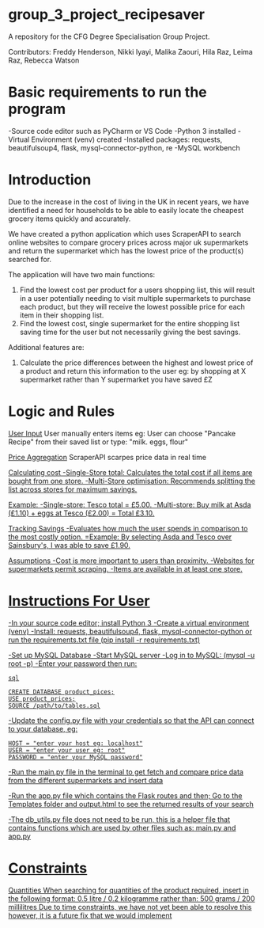 

# group_3_project_recipesaver
A repository for the CFG Degree Specialisation Group Project.

Contributors:
Freddy Henderson,
Nikki Iyayi,
Malika Zaouri,
Hila Raz,
Leima Raz,
Rebecca Watson

# Basic requirements to run the program

-Source code editor such as PyCharm or VS Code
-Python 3 installed 
-Virtual Environment (venv) created
-Installed packages: requests, beautifulsoup4, flask, mysql-connector-python, re
-MySQL workbench

# Introduction

Due to the increase in the cost of living in the UK in recent years, we have identified a need for households to be able to easily locate the cheapest grocery items quickly and accurately.

We have created a python application which uses ScraperAPI to search online websites to compare grocery prices across major uk supermarkets and return the supermarket which has the lowest price of the product(s) searched for.

The application will have two main functions: 

1) Find the lowest cost per product for a users shopping list, this will result in a user potentially needing to visit multiple supermarkets to purchase each product, but they will receive the lowest possible price for each item in their shopping list.
2) Find the lowest cost, single supermarket for the entire shopping list saving time for the user but not necessarily giving the best savings.

Additional features are:

1) Calculate the price differences between the highest and lowest price of a product and return this information to the user eg: by shopping at X supermarket rather than Y supermarket you have saved £Z

# Logic and Rules

<u>User Input</u>
User manually enters items eg:
User can choose "Pancake Recipe" from their saved list or type: "milk. eggs, flour"

<u>Price Aggregation</u>
ScraperAPI scarpes price data in real time

<u>Calculating cost<u>
-Single-Store total: Calculates the total cost if all items are bought from one store.
-Multi-Store optimisation: Recommends splitting the list across stores for maximum savings.

Example:
-Single-store: Tesco total = £5.00.
-Multi-store: Buy milk at Asda (£1.10) + eggs at Tesco (£2.00) = Total £3.10.

<u>Tracking Savings</u>
-Evaluates how much the user spends in comparison to the most costly option.
=Example: By selecting Asda and Tesco over Sainsbury's, I was able to save £1.90.

<u>Assumptions</u>
-Cost is more important to users than proximity.
-Websites for supermarkets permit scraping.
-Items are available in at least one store.

# Instructions For User

-In your source code editor; install Python 3
-Create a virtual environment (venv)
-Install: requests, beautifulsoup4, flask, mysql-connector-python or run the requirements.txt file (pip install -r requirements.txt)

-Set up MySQL Database
-Start MySQL server
-Log in to MySQL: (mysql -u root -p)
-Enter your password then run: 

    sql

    CREATE DATABASE product_pices;
    USE product_prices;
    SOURCE /path/to/tables.sql

-Update the config.py file with your credentials so that the API can connect to your database, eg:

    HOST = "enter your host eg: localhost"
    USER = "enter your user eg: root"
    PASSWORD = "enter your MySQL password"

-Run the main.py file in the terminal to get fetch and compare price data from the different supermarkets and insert data

-Run the app.py file which contains the Flask routes and then;
    Go to the Templates folder and output.html to see the returned results of your search

-The db_utils.py file does not need to be run, this is a helper file that contains functions which are used by other files such as: main.py and app.py

# Constraints

<u>Quantities</u>
When searching for quantities of the product required, insert in the following format:
    0.5 litre / 0.2 kilogramme 
    rather than: 
    500 grams / 200 millilitres 
Due to time constraints, we have not yet been able to resolve this however, it is a future fix that we would implement



